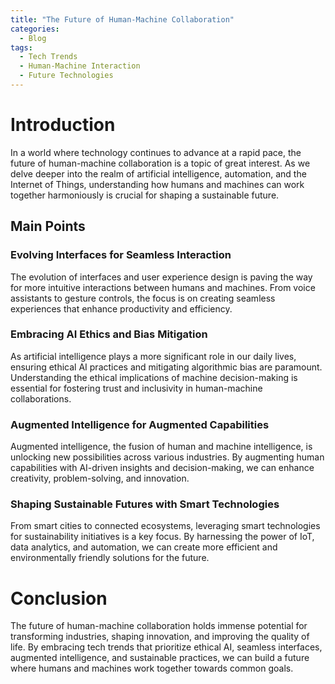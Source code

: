```yaml
---
title: "The Future of Human-Machine Collaboration"
categories:
  - Blog
tags:
  - Tech Trends
  - Human-Machine Interaction
  - Future Technologies
---
```


# Introduction
In a world where technology continues to advance at a rapid pace, the future of human-machine collaboration is a topic of great interest. As we delve deeper into the realm of artificial intelligence, automation, and the Internet of Things, understanding how humans and machines can work together harmoniously is crucial for shaping a sustainable future.

## Main Points
### Evolving Interfaces for Seamless Interaction
The evolution of interfaces and user experience design is paving the way for more intuitive interactions between humans and machines. From voice assistants to gesture controls, the focus is on creating seamless experiences that enhance productivity and efficiency.

### Embracing AI Ethics and Bias Mitigation
As artificial intelligence plays a more significant role in our daily lives, ensuring ethical AI practices and mitigating algorithmic bias are paramount. Understanding the ethical implications of machine decision-making is essential for fostering trust and inclusivity in human-machine collaborations.

### Augmented Intelligence for Augmented Capabilities
Augmented intelligence, the fusion of human and machine intelligence, is unlocking new possibilities across various industries. By augmenting human capabilities with AI-driven insights and decision-making, we can enhance creativity, problem-solving, and innovation.

### Shaping Sustainable Futures with Smart Technologies
From smart cities to connected ecosystems, leveraging smart technologies for sustainability initiatives is a key focus. By harnessing the power of IoT, data analytics, and automation, we can create more efficient and environmentally friendly solutions for the future.

# Conclusion
The future of human-machine collaboration holds immense potential for transforming industries, shaping innovation, and improving the quality of life. By embracing tech trends that prioritize ethical AI, seamless interfaces, augmented intelligence, and sustainable practices, we can build a future where humans and machines work together towards common goals.